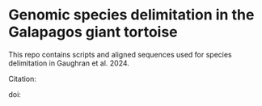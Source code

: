 # Genomic species delimitation in the Galapagos giant tortoise

This repo contains scripts and aligned sequences used for species delimitation in Gaughran et al. 2024. 

Citation:

doi:

